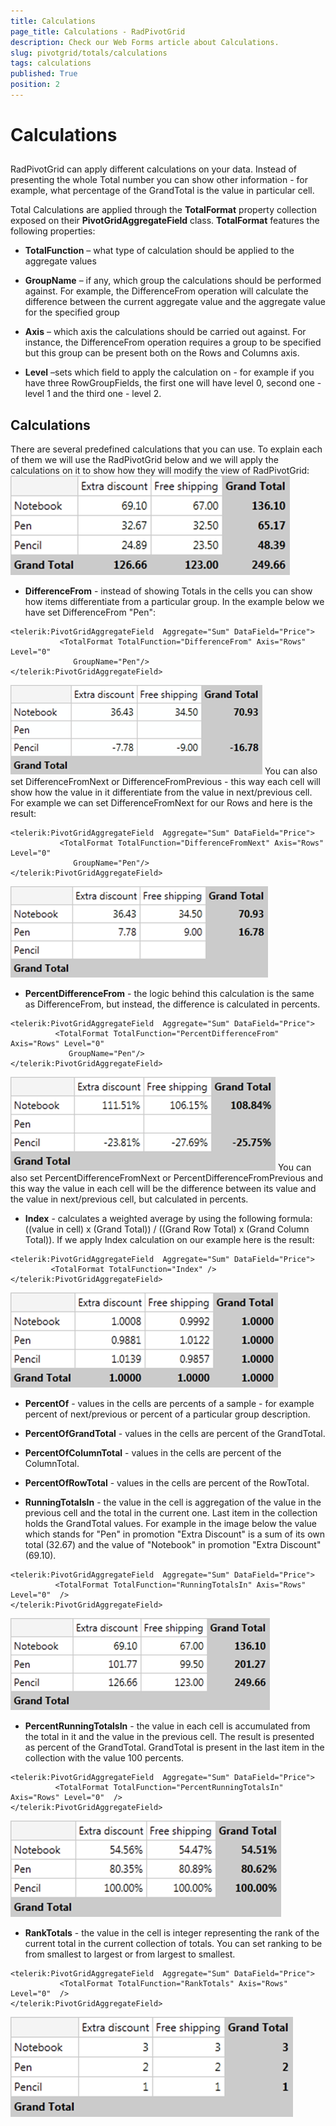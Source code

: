 ```yaml
---
title: Calculations
page_title: Calculations - RadPivotGrid
description: Check our Web Forms article about Calculations.
slug: pivotgrid/totals/calculations
tags: calculations
published: True
position: 2
---
```


# Calculations



## 

RadPivotGrid can apply different calculations on your data. Instead of presenting the whole Total number you can show other information - for example, what percentage of the GrandTotal is the value in particular cell.

Total Calculations are applied through the **TotalFormat** property collection exposed on their **PivotGridAggregateField** class. **TotalFormat** features the following properties:

* **TotalFunction** – what type of calculation should be applied to the aggregate values

* **GroupName** – if any, which group the calculations should be performed against. For example, the DifferenceFrom operation will calculate the difference between the current aggregate value and the aggregate value for the specified group

* **Axis** – which axis the calculations should be carried out against. For instance, the DifferenceFrom operation requires a group to be specified but this group can be present both on the Rows and Columns axis.

* **Level** –sets which field to apply the calculation on - for example if you have three RowGroupFields, the first one will have level 0, second one - level 1 and the third one - level 2.

## Calculations

There are several predefined calculations that you can use. To explain each of them we will use the RadPivotGrid below and we will apply the calculations on it to show how they will modify the view of RadPivotGrid:
![pivotgrid-totals-calculations 1](images/pivotgrid-totals-calculations_1.png)

* **DifferenceFrom** - instead of showing Totals in the cells you can show how items differentiate from a particular group. In the example below we have set DifferenceFrom "Pen":

````ASPNET
<telerik:PivotGridAggregateField  Aggregate="Sum" DataField="Price">
           <TotalFormat TotalFunction="DifferenceFrom" Axis="Rows" Level="0"  
              GroupName="Pen"/>         
</telerik:PivotGridAggregateField>
````

![pivotgrid-totals-calculations 2](images/pivotgrid-totals-calculations_2.png)
You can also set DifferenceFromNext or DifferenceFromPrevious - this way each cell will show how the value in it differentiate from the value in next/previous cell. For example we can set DifferenceFromNext for our Rows and here is the result:

````ASPNET
<telerik:PivotGridAggregateField  Aggregate="Sum" DataField="Price">
           <TotalFormat TotalFunction="DifferenceFromNext" Axis="Rows" Level="0"  
              GroupName="Pen"/>         
</telerik:PivotGridAggregateField>
````

![pivotgrid-totals-calculations 3](images/pivotgrid-totals-calculations_3.png)

* **PercentDifferenceFrom** - the logic behind this calculation is the same as DifferenceFrom, but instead, the difference is calculated in percents.

````ASPNET
<telerik:PivotGridAggregateField  Aggregate="Sum" DataField="Price">
          <TotalFormat TotalFunction="PercentDifferenceFrom" Axis="Rows" Level="0"  
             GroupName="Pen"/>         
</telerik:PivotGridAggregateField>
````

![pivotgrid-totals-calculations 4](images/pivotgrid-totals-calculations_4.png)
You can also set PercentDifferenceFromNext or PercentDifferenceFromPrevious and this way the value in each cell will be the difference between its value and the value in next/previous cell, but calculated in percents.

* **Index** - calculates a weighted average by using the following formula: ((value in cell) x (Grand Total)) / ((Grand Row Total) x (Grand Column Total)). If we apply Index calculation on our example here is the result:

````ASPNET
<telerik:PivotGridAggregateField  Aggregate="Sum" DataField="Price">
         <TotalFormat TotalFunction="Index" />         
</telerik:PivotGridAggregateField>
````

![pivotgrid-totals-calculations 5](images/pivotgrid-totals-calculations_5.png)

* **PercentOf** - values in the cells are percents of a sample - for example percent of next/previous or percent of a particular group description.

* **PercentOfGrandTotal** - values in the cells are percent of the GrandTotal.

* **PercentOfColumnTotal** - values in the cells are percent of the ColumnTotal.

* **PercentOfRowTotal** - values in the cells are percent of the RowTotal.

* **RunningTotalsIn** - the value in the cell is aggregation of the value in the previous cell and the total in the current one. Last item in the collection holds the GrandTotal values. For example in the image below the value which stands for "Pen" in promotion "Extra Discount" is a sum of its own total (32.67) and the value of "Notebook" in promotion "Extra Discount" (69.10).

````ASPNET
<telerik:PivotGridAggregateField  Aggregate="Sum" DataField="Price">
          <TotalFormat TotalFunction="RunningTotalsIn" Axis="Rows" Level="0"  />         
</telerik:PivotGridAggregateField>
````

![pivotgrid-totals-calculations 6](images/pivotgrid-totals-calculations_6.png)

* **PercentRunningTotalsIn** - the value in each cell is accumulated from the total in it and the value in the previous cell. The result is presented as percent of the GrandTotal. GrandTotal is present in the last item in the collection with the value 100 percents.

````ASPNET
<telerik:PivotGridAggregateField  Aggregate="Sum" DataField="Price">
          <TotalFormat TotalFunction="PercentRunningTotalsIn" Axis="Rows" Level="0"  />         
</telerik:PivotGridAggregateField>
````

![pivotgrid-totals-calculations 7](images/pivotgrid-totals-calculations_7.png)

* **RankTotals** - the value in the cell is integer representing the rank of the current total in the current collection of totals. You can set ranking to be from smallest to largest or from largest to smallest.

````ASPNET
<telerik:PivotGridAggregateField  Aggregate="Sum" DataField="Price">
           <TotalFormat TotalFunction="RankTotals" Axis="Rows" Level="0"  />         
</telerik:PivotGridAggregateField>
````

![pivotgrid-totals-calculations 8](images/pivotgrid-totals-calculations_8.png)
